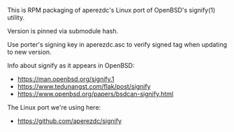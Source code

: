This is RPM packaging of aperezdc's Linux port of OpenBSD's signify(1) utility.

Version is pinned via submodule hash.

Use porter's signing key in aperezdc.asc to verify signed tag when updating to new version.

Info about signify as it appears in OpenBSD:
- https://man.openbsd.org/signify.1
- https://www.tedunangst.com/flak/post/signify
- https://www.openbsd.org/papers/bsdcan-signify.html

The Linux port we're using here:
- https://github.com/aperezdc/signify
